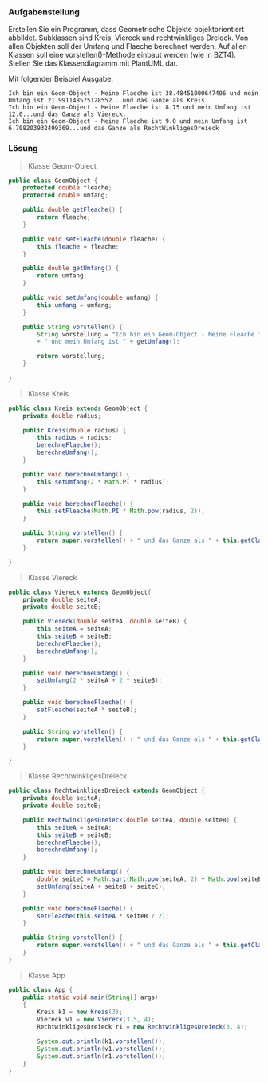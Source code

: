 ### Aufgabenstellung
Erstellen Sie ein Programm, dass Geometrische Objekte objektorientiert abbildet. Subklassen sind
Kreis, Viereck und rechtwinkliges Dreieck. Von allen Objekten soll der Umfang und Flaeche
berechnet werden. Auf allen Klassen soll eine vorstellen()-Methode einbaut werden (wie in
BZT4). Stellen Sie das Klassendiagramm mit PlantUML dar.

Mit folgender Beispiel Ausgabe:

```
Ich bin ein Geom-Object - Meine Flaeche ist 38.48451000647496 und mein Umfang ist 21.991148575128552...und das Ganze als Kreis
Ich bin ein Geom-Object - Meine Flaeche ist 8.75 und mein Umfang ist 12.0...und das Ganze als Viereck.
Ich bin ein Geom-Object - Meine Flaeche ist 9.0 und mein Umfang ist 6.708203932499369...und das Ganze als RechtWinkligesDreieck
```

### Lösung

> Klasse Geom-Object

```java
public class GeomObject {
    protected double fleache;
    protected double umfang;

    public double getFleache() {
        return fleache;
    }

    public void setFleache(double fleache) {
        this.fleache = fleache;
    }

    public double getUmfang() {
        return umfang;
    }

    public void setUmfang(double umfang) {
        this.umfang = umfang;
    }

    public String vorstellen() {
        String vorstellung = "Ich bin ein Geom-Object - Meine Fleache ist " + getFleache() 
        + " und mein Umfang ist " + getUmfang();

        return vorstellung;
    }
    
}
```

> Klasse Kreis

```java
public class Kreis extends GeomObject {
    private double radius;

    public Kreis(double radius) {
        this.radius = radius;
        berechneFlaeche();
        berechneUmfang();
    }

    public void berechneUmfang() {
        this.setUmfang(2 * Math.PI * radius); 
    }

    public void berechneFlaeche() {
        this.setFleache(Math.PI * Math.pow(radius, 2));
    }

    public String vorstellen() {
        return super.vorstellen() + " und das Ganze als " + this.getClass();
    }

}
```

> Klasse Viereck

```java
public class Viereck extends GeomObject{
    private double seiteA;
    private double seiteB;

    public Viereck(double seiteA, double seiteB) {
        this.seiteA = seiteA;
        this.seiteB = seiteB;
        berechneFlaeche();
        berechneUmfang();
    }

    public void berechneUmfang() {
        setUmfang(2 * seiteA + 2 * seiteB);
    }

    public void berechneFlaeche() {
        setFleache(seiteA * seiteB);
    }

    public String vorstellen() {
        return super.vorstellen() + " und das Ganze als " + this.getClass();
    }   

}
```

> Klasse RechtwinkligesDreieck

```java
public class RechtwinkligesDreieck extends GeomObject {
    private double seiteA;
    private double seiteB;

    public RechtwinkligesDreieck(double seiteA, double seiteB) {
        this.seiteA = seiteA;
        this.seiteB = seiteB;
        berechneFlaeche();
        berechneUmfang();
    }

    public void berechneUmfang() {
        double seiteC = Math.sqrt(Math.pow(seiteA, 2) + Math.pow(seiteB, 2));
        setUmfang(seiteA + seiteB + seiteC);
    }

    public void berechneFlaeche() {
        setFleache(this.seiteA * seiteB / 2);
    }

    public String vorstellen() {
        return super.vorstellen() + " und das Ganze als " + this.getClass();
    }
}
```

> Klasse App

```java
public class App {
    public static void main(String[] args)
    {
        Kreis k1 = new Kreis(3);
        Viereck v1 = new Viereck(3.5, 4);
        RechtwinkligesDreieck r1 = new RechtwinkligesDreieck(3, 4);

        System.out.println(k1.vorstellen());
        System.out.println(v1.vorstellen());
        System.out.println(r1.vorstellen());        
    }
}
```
